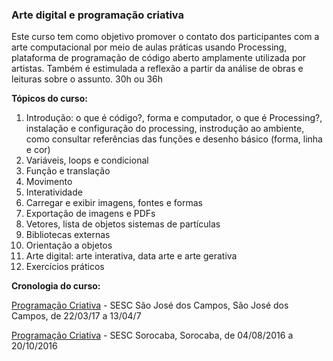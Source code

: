 ### Arte digital e programação criativa

Este curso tem como objetivo promover o contato dos participantes com a arte computacional por meio de aulas práticas usando Processing, plataforma de programação de código aberto amplamente utilizada por artistas. Também é estimulada a reflexão a partir da análise de obras e leituras sobre o assunto. 30h ou 36h

**Tópicos do curso:**

1. Introdução: o que é código?, forma e computador, o que é Processing?, instalação e configuração do processing, instrodução ao ambiente, como consultar referências das funções e desenho básico (forma, linha e cor)
2. Variáveis, loops e condicional
3. Função e translação
4. Movimento
5. Interatividade
6. Carregar e exibir imagens, fontes e formas
7. Exportação de imagens e PDFs
8. Vetores, lista de objetos sistemas de partículas
9. Bibliotecas externas
10. Orientação a objetos
11. Arte digital: arte interativa, data arte e arte gerativa
12. Exercícios práticos

**Cronologia do curso:**

[Programação Criativa](https://www.sescsp.org.br/programacao/117413_PROGRAMACAO+CRIATIVA) - SESC São José dos Campos, São José dos Campos, de 22/03/17 a 13/04/7

[Programação Criativa](https://www.sescsp.org.br/aulas/100938_PROGRAMACAO+CRIATIVA) - SESC Sorocaba, Sorocaba, de 04/08/2016 a 20/10/2016 

<script src="../footer.js"></script>
